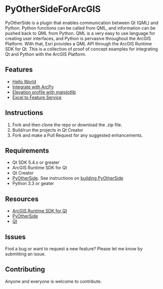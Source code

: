 # PyOtherSideForArcGIS
PyOtherSide is a plugin that enables communication between Qt (QML) and Python. Python functions can be called from QML, and information can be pushed back to QML from Python. QML is a very easy to use language for creating user interfaces, and Python is pervasive throughout the ArcGIS Platform. With that, Esri provides a QML API through the ArcGIS Runtime SDK for Qt. This is a collection of proof of concept examples for integrating Qt and Python with the ArcGIS Platform.

## Features
* [Hello World](https://github.com/ldanzinger/PyOtherSideForArcGIS/tree/master/01_HelloWorld)
* [Integrate with ArcPy](https://github.com/ldanzinger/PyOtherSideForArcGIS/tree/master/02_IntegrateWithArcPy)
* [Elevation profile with matplotlib](https://github.com/ldanzinger/PyOtherSideForArcGIS/tree/master/03_ElevationProfile)
* [Excel to Feature Service](https://github.com/ldanzinger/PyOtherSideForArcGIS/tree/master/04_ExcelToFeatureService)

## Instructions

1. Fork and then clone the repo or download the .zip file. 
2. Build/run the projects in Qt Creator
3. Fork and make a Pull Request for any suggested enhancements.

## Requirements

* Qt SDK 5.4.x or greater
* ArcGIS Runtime SDK for Qt
* Qt Creator
* [PyOtherSide](https://github.com/thp/pyotherside). See instructions on [building PyOtherSide](http://pyotherside.readthedocs.org/en/latest/#building-pyotherside)
* Python 3.3 or geater

## Resources

* [ArcGIS Runtime SDK for Qt](https://developers.arcgis.com/qt/)
* [PyOtherSide](http://pyotherside.readthedocs.org/)
* [Qt](http://qt.io)

## Issues

Find a bug or want to request a new feature?  Please let me know by submitting an issue.

## Contributing

Anyone and everyone is welcome to contribute. 
